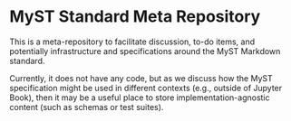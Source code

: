 # MyST Standard Meta Repository

This is a meta-repository to facilitate discussion, to-do items, and potentially infrastructure and specifications around the MyST Markdown standard.

Currently, it does not have any code, but as we discuss how the MyST specification might be used in different contexts (e.g., outside of Jupyter Book), then it may be a useful place to store implementation-agnostic content (such as schemas or test suites).
